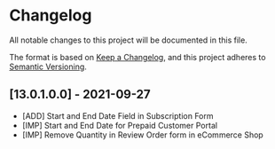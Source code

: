 # Changelog

All notable changes to this project will be documented in this file.

The format is based on [Keep a Changelog](https://keepachangelog.com/en/1.0.0/),
and this project adheres to [Semantic Versioning](https://semver.org/spec/v2.0.0.html).

## [13.0.1.0.0] - 2021-09-27
- [ADD] Start and End Date Field in Subscription Form
- [IMP] Start and End Date for Prepaid Customer Portal
- [IMP] Remove Quantity in Review Order form in eCommerce Shop
